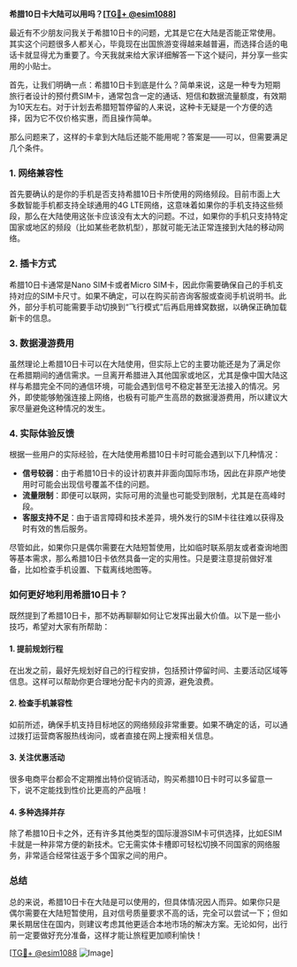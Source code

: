 **希腊10日卡大陆可以用吗？[[TG💪+ @esim1088](https://t.me/s/esim1088)]**

最近有不少朋友问我关于希腊10日卡的问题，尤其是它在大陆是否能正常使用。其实这个问题很多人都关心，毕竟现在出国旅游变得越来越普遍，而选择合适的电话卡就显得尤为重要了。今天我就来给大家详细解答一下这个疑问，并分享一些实用的小贴士。

首先，让我们明确一点：希腊10日卡到底是什么？简单来说，这是一种专为短期旅行者设计的预付费SIM卡，通常包含一定的通话、短信和数据流量额度，有效期为10天左右。对于计划去希腊短暂停留的人来说，这种卡无疑是一个方便的选择，因为它不仅价格实惠，而且操作简单。

那么问题来了，这样的卡拿到大陆后还能不能用呢？答案是——可以，但需要满足几个条件。

### **1. 网络兼容性**
首先要确认的是你的手机是否支持希腊10日卡所使用的网络频段。目前市面上大多数智能手机都支持全球通用的4G LTE网络，这意味着如果你的手机支持这些频段，那么在大陆使用这张卡应该没有太大的问题。不过，如果你的手机只支持特定国家或地区的频段（比如某些老款机型），那就可能无法正常连接到大陆的移动网络。

### **2. 插卡方式**
希腊10日卡通常是Nano SIM卡或者Micro SIM卡，因此你需要确保自己的手机支持对应的SIM卡尺寸。如果不确定，可以在购买前咨询客服或查阅手机说明书。此外，部分手机可能需要手动切换到“飞行模式”后再启用蜂窝数据，以确保正确加载新卡的信息。

### **3. 数据漫游费用**
虽然理论上希腊10日卡可以在大陆使用，但实际上它的主要功能还是为了满足你在希腊期间的通信需求。一旦离开希腊进入其他国家或地区，尤其是像中国大陆这样与希腊完全不同的通信环境，可能会遇到信号不稳定甚至无法接入的情况。另外，即使能够勉强连接上网络，也极有可能产生高昂的数据漫游费用，所以建议大家尽量避免这种情况的发生。

### **4. 实际体验反馈**
根据一些用户的实际经验，在大陆使用希腊10日卡时可能会遇到以下几种情况：
- **信号较弱**：由于希腊10日卡的设计初衷并非面向国际市场，因此在非原产地使用时可能会出现信号覆盖不佳的问题。
- **流量限制**：即便可以联网，实际可用的流量也可能受到限制，尤其是在高峰时段。
- **客服支持不足**：由于语言障碍和技术差异，境外发行的SIM卡往往难以获得及时有效的售后服务。

尽管如此，如果你只是偶尔需要在大陆短暂使用，比如临时联系朋友或者查询地图等基本需求，那么希腊10日卡依然具备一定的实用性。只是要注意提前做好准备，比如检查手机设置、下载离线地图等。

### **如何更好地利用希腊10日卡？**

既然提到了希腊10日卡，那不妨再聊聊如何让它发挥出最大价值。以下是一些小技巧，希望对大家有所帮助：

#### **1. 提前规划行程**
在出发之前，最好先规划好自己的行程安排，包括预计停留时间、主要活动区域等信息。这样可以帮助你更合理地分配卡内的资源，避免浪费。

#### **2. 检查手机兼容性**
如前所述，确保手机支持目标地区的网络频段非常重要。如果不确定的话，可以通过拨打运营商客服热线询问，或者直接在网上搜索相关信息。

#### **3. 关注优惠活动**
很多电商平台都会不定期推出特价促销活动，购买希腊10日卡时可以多留意一下，说不定能找到性价比更高的产品哦！

#### **4. 多种选择并存**
除了希腊10日卡之外，还有许多其他类型的国际漫游SIM卡可供选择，比如ESIM卡就是一种非常方便的新技术。它无需实体卡槽即可轻松切换不同国家的网络服务，非常适合经常往返于多个国家之间的用户。

### **总结**
总的来说，希腊10日卡在大陆是可以使用的，但具体情况因人而异。如果你只是偶尔需要在大陆短暂使用，且对信号质量要求不高的话，完全可以尝试一下；但如果长期居住在国内，则建议考虑其他更适合本地市场的解决方案。无论如何，出行前一定要做好充分准备，这样才能让旅程更加顺利愉快！

[[TG💪+ @esim1088](https://t.me/s/esim1088) ![Image](https://i.postimg.cc/4NQfJmqS/Snipaste-2025-05-13-00-14-12.png)]
